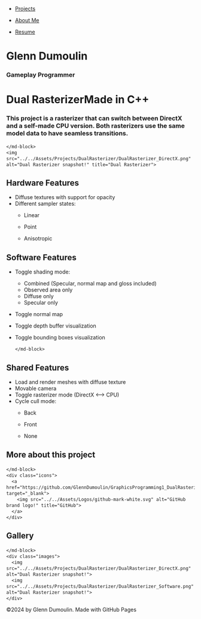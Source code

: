 <link href="../../style.css" rel="stylesheet"/>
<link href="../project-details.css" rel="stylesheet"/>
<script type="module" src="https://md-block.verou.me/md-block.js"></script>

<div class="nav-bar">
  <md-block>

- <a href="../../">Projects</a>
- <a href="../../About/">About Me</a>
- <a href="../../Resume/">Resume</a>

  </md-block>
</div>

<div class="title">
  <md-block>

# Glenn Dumoulin

  </md-block>
  <h3>Gameplay Programmer</h3>
</div>

<div class="content">
  <h1 class="project-title"><span>Dual Rasterizer</span><span>Made in C++</span></h1>
  <div class="intro">
    <md-block>

### This project is a rasterizer that can switch between DirectX and a self-made CPU version. Both rasterizers use the same model data to have seamless transitions.

    </md-block>
    <img src="../../Assets/Projects/DualRasterizer/DualRasterizer_DirectX.png" alt="Dual Rasterizer snapshot!" title="Dual Rasterizer">
  </div>
  <div class="details">
    <div>
      <md-block>

## Hardware Features

- Diffuse textures with support for opacity
- Different sampler states:
  - Linear
  - Point
  - Anisotropic

      </md-block>
    </div>
    <div>
      <md-block>

## Software Features

- Toggle shading mode:
  - Combined (Specular, normal map and gloss included)
  - Observed area only
  - Diffuse only
  - Specular only
- Toggle normal map
- Toggle depth buffer visualization
- Toggle bounding boxes visualization

      </md-block>
    </div>
    <div>
      <md-block>

## Shared Features

- Load and render meshes with diffuse texture
- Movable camera
- Toggle rasterizer mode (DirectX <--> CPU)
- Cycle cull mode:
  - Back
  - Front
  - None

      </md-block>
    </div>
  </div>
  <div class="platforms">
    <md-block>

## More about this project

    </md-block>
    <div class="icons">
      <a href="https://github.com/GlennDumoulin/GraphicsProgramming1_DualRasterizer" target="_blank">
        <img src="../../Assets/Logos/github-mark-white.svg" alt="GitHub brand logo!" title="GitHub">
      </a>
    </div>
  </div>
  <div class="gallery">
    <md-block>

## Gallery

    </md-block>
    <div class="images">
      <img src="../../Assets/Projects/DualRasterizer/DualRasterizer_DirectX.png" alt="Dual Rasterizer snapshot!">
      <img src="../../Assets/Projects/DualRasterizer/DualRasterizer_Software.png" alt="Dual Rasterizer snapshot!">
    </div>
  </div>
</div>

<footer>
  <md-block>

©2024 by Glenn Dumoulin. Made with GitHub Pages

  </md-block>
</footer>
